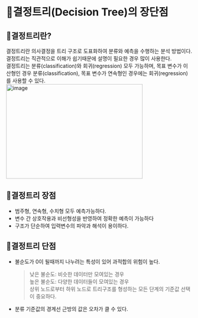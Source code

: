 # :deciduous_tree:결정트리(Decision Tree)의 장단점

## :mag_right:결정트리란?
결정트리란 의사결정을 트리 구조로 도표화하여 분류와 예측을 수행하는 분석 방법이다.  
결정트리는 직관적으로 이해가 쉽기때문에 설명이 필요한 경우 많이 사용한다.  
결정트리는 분류(classification)와 회귀(regression) 모두 가능하며, 목표 변수가 이산형인 경우 분류(classification), 목표 변수가 연속형인 경우에는 회귀(regression)를 사용할 수 있다.   
<img width="369" height="256" alt="image" src="https://github.com/user-attachments/assets/307b27f7-7335-4af0-a73c-b8a1551e17fc" />

## :green_book:결정트리 장점
- 범주형, 연속형, 수치형 모두 예측가능하다.
- 변수 간 상호작용과 비선형성을 반영하여 정확한 예측이 가능하다
- 구조가 단순하여 입력변수의 파악과 해석이 용이하다.

## :closed_book:결정트리 단점
- 불순도가 0이 될때까지 나누려는 특성이 있어 과적합의 위험이 높다.
  > 낮은 불순도: 비슷한 데이터만 모여있는 경우  
  > 높은 불순도: 다양한 데이터들이 모여있는 경우  
  > 상위 노드로부터 하위 노드로 트리구조를 형성하는 모든 단계의 기준값 선택이 중요하다.
- 분류 기준값의 경계선 근방의 값은 오차가 클 수 있다.
